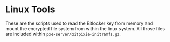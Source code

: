 # Linux Tools
These are the scripts used to read the Bitlocker key from memory and mount the encrypted file system from within the linux system.
All those files are included within `pxe-server/bitpixie-initramfs.gz`.
